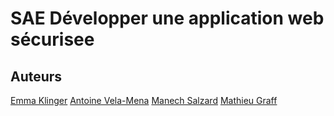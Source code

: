 # SAE Développer une application web sécurisee
## Auteurs
[Emma Klinger](https://github.com/emmaklingler) [Antoine Vela-Mena](https://github.com/eniotnA57) [Manech Salzard](https://github.com/LeChenam) [Mathieu Graff](https://github.com/Cesareuh)
